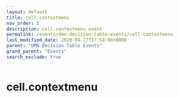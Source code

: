 ```yaml
---
layout: default
title: cell.contextmenu
nav_order: 5
description: cell.contextmenu event
permalink: /events/dmn-decision-table-events/cell-contextmenu
last_modified_date: 2020-04-27T17:54:08+0000
parent: "DMN Decision Table Events"
grand_parent: "Events"
search_exclude: true
---
```


# cell.contextmenu
